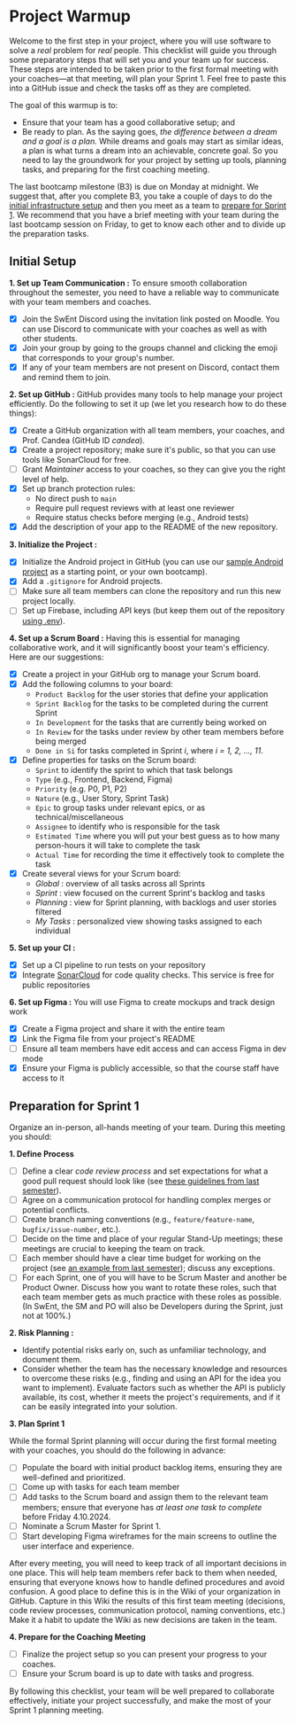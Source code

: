 # Project Warmup

Welcome to the first step in your project, where you will use software to solve a _real_ problem for _real_ people.
This checklist will guide you through some preparatory steps that will set you and your team up for success.
These steps are intended to be taken prior to the first formal meeting with your coaches&mdash;at that meeting, will plan your Sprint 1.
Feel free to paste this into a GitHub issue and check the tasks off as they are completed.

The goal of this warmup is to:
- Ensure that your team has a good collaborative setup; and
- Be ready to plan. As the saying goes, _the difference between a dream and a goal is a plan._  While dreams and goals may start as similar ideas, a plan is what turns a dream into an achievable, concrete goal. So you need to lay the groundwork for your project by setting up tools, planning tasks, and preparing for the first coaching meeting.

The last bootcamp milestone (B3) is due on Monday at midnight.
We suggest that, after you complete B3, you take a couple of days to do the [initial infrastructure setup](#initial-setup) and then you meet as a team to [prepare for Sprint 1](#preparation-for-sprint-1).
We recommend that you have a brief meeting with your team during the last bootcamp session on Friday, to get to know each other and to divide up the preparation tasks.

## Initial Setup

**1. Set up Team Communication :**
To ensure smooth collaboration throughout the semester, you need to have a reliable way to communicate with your team members and coaches.
- [x] Join the SwEnt Discord using the invitation link posted on Moodle. You can use Discord to communicate with your coaches as well as with other students.
- [x] Join your group by going to the groups channel and clicking the emoji that corresponds to your group's number.
- [x] If any of your team members are not present on Discord, contact them and remind them to join.

**2. Set up GitHub :**
GitHub provides many tools to help manage your project efficiently. Do the following to set it up (we let you research how to do these things):
- [x] Create a GitHub organization with all team members, your coaches, and Prof. Candea (GitHub ID _candea_).
- [x] Create a project repository; make sure it's public, so that you can use tools like SonarCloud for free.
- [ ] Grant _Maintainer_ access to your coaches, so they can give you the right level of help.
- [x] Set up branch protection rules:
     - No direct push to `main`
     - Require pull request reviews with at least one reviewer
     - Require status checks before merging (e.g., Android tests)
- [x] Add the description of your app to the README of the new repository.

**3. Initialize the Project :**
- [x] Initialize the Android project in GitHub (you can use our [sample Android project](https://github.com/swent-epfl/Android-Sample) as a starting point, or your own bootcamp).
- [x] Add a `.gitignore` for Android projects.
- [ ] Make sure all team members can clone the repository and run this new project locally.
- [ ] Set up Firebase, including API keys (but keep them out of the repository [using .env](https://firebase.google.com/docs/functions/config-env?gen=2nd#params)).

**4. Set up a Scrum Board :**
Having this is essential for managing collaborative work, and it will significantly boost your team's efficiency. Here are our suggestions:
- [x] Create a project in your GitHub org to manage your Scrum board.
- [x] Add the following columns to your board:
     - `Product Backlog` for the user stories that define your application
     - `Sprint Backlog` for the tasks to be completed during the current Sprint
     - `In Development` for the tasks that are currently being worked on
     - `In Review` for the tasks under review by other team members before being merged
     - `Done in Si` for tasks completed in Sprint _i_, where _i = 1, 2, ..., 11_.
- [x] Define properties for tasks on the Scrum board:
     - `Sprint` to identify the sprint to which that task belongs
     - `Type` (e.g., Frontend, Backend, Figma)
     - `Priority` (e.g. P0, P1, P2)
     - `Nature` (e.g., User Story, Sprint Task)
     - `Epic` to group tasks under relevant epics, or as technical/miscellaneous
     - `Assignee` to identify who is responsible for the task
     - `Estimated Time` where you will put your best guess as to how many person-hours it will take to complete the task
     - `Actual Time` for recording the time it effectively took to complete the task
- [x] Create several views for your Scrum board:
     - *Global* : overview of all tasks across all Sprints
     - *Sprint* : view focused on the current Sprint's backlog and tasks
     - *Planning* : view for Sprint planning, with backlogs and user stories filtered
     - *My Tasks* : personalized view showing tasks assigned to each individual

**5. Set up your CI :**
- [x] Set up a CI pipeline to run tests on your repository
- [x] Integrate [SonarCloud](https://www.sonarsource.com/plans-and-pricing/sonarcloud/) for code quality checks. This service is free for public repositories

**6. Set up Figma :**
You will use Figma to create mockups and track design work
- [x] Create a Figma project and share it with the entire team
- [x] Link the Figma file from your project's README
- [ ] Ensure all team members have edit access and can access Figma in dev mode
- [x] Ensure your Figma is publicly accessible, so that the course staff have access to it

## Preparation for Sprint 1

Organize an in-person, all-hands meeting of your team.
During this meeting you should:

**1. Define Process**

- [ ] Define a clear _code review process_ and set expectations for what a good pull request should look like (see [these guidelines from last semester](https://github.com/swent-epfl/public/tree/main/project/README.md#code-reviews)).
- [ ] Agree on a communication protocol for handling complex merges or potential conflicts.
- [ ] Create branch naming conventions (e.g., `feature/feature-name`, `bugfix/issue-number`, etc.).
- [ ] Decide on the time and place of your regular Stand-Up meetings; these meetings are crucial to keeping the team on track.
- [ ] Each member should have a clear time budget for working on the project (see [an example from last semester](https://github.com/swent-epfl/public/tree/main/project/README.md#m1-and-m2)); discuss any exceptions.
- [ ] For each Sprint, one of you will have to be Scrum Master and another be Product Owner.  Discuss how you want to rotate these roles, such that each team member gets as much practice with these roles as possible.  (In SwEnt, the SM and PO will also be Developers during the Sprint, just not at 100%.)

**2. Risk Planning :**
- Identify potential risks early on, such as unfamiliar technology, and document them.
- Consider whether the team has the necessary knowledge and resources to overcome these risks (e.g., finding and using an API for the idea you want to implement). Evaluate factors such as whether the API is publicly available, its cost, whether it meets the project's requirements, and if it can be easily integrated into your solution.

**3. Plan Sprint 1**

While the formal Sprint planning will occur during the first formal meeting with your coaches, you should do the following in advance:
- [ ] Populate the board with initial product backlog items, ensuring they are well-defined and prioritized.
- [ ] Come up with tasks for each team member
- [ ] Add tasks to the Scrum board and assign them to the relevant team members; ensure that everyone has *at least one task to complete* before Friday 4.10.2024.
- [ ] Nominate a Scrum Master for Sprint 1.
- [ ] Start developing Figma wireframes for the main screens to outline the user interface and experience.
  
After every meeting, you will need to keep track of all important decisions in one place. This will help team members refer back to them when needed, ensuring that everyone knows how to handle defined procedures and avoid confusion. A good place to define this is in the Wiki of your organization in GitHub. Capture in this Wiki the results of this first team meeting (decisions, code review processes, communication protocol, naming conventions, etc.) Make it a habit to update the Wiki as new decisions are taken in the team.

**4. Prepare for the Coaching Meeting**

- [ ] Finalize the project setup so you can present your progress to your coaches.
- [ ] Ensure your Scrum board is up to date with tasks and progress.

By following this checklist, your team will be well prepared to collaborate effectively, initiate your project successfully, and make the most of your Sprint 1 planning meeting.
